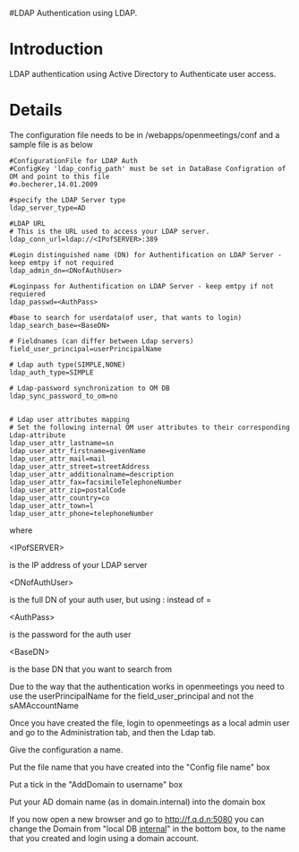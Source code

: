 #LDAP Authentication using LDAP.

# Introduction #

LDAP authentication using Active Directory to Authenticate user access.


# Details #


The configuration file needs to be in /webapps/openmeetings/conf and a sample file is as below

```
#ConfigurationFile for LDAP Auth
#ConfigKey 'ldap_config_path' must be set in DataBase Configration of OM and point to this file
#o.becherer,14.01.2009

#specify the LDAP Server type
ldap_server_type=AD

#LDAP URL
# This is the URL used to access your LDAP server.
ldap_conn_url=ldap://<IPofSERVER>:389

#Login distinguished name (DN) for Authentification on LDAP Server - keep emtpy if not required
ldap_admin_dn=<DNofAuthUser>

#Loginpass for Authentification on LDAP Server - keep emtpy if not requiered
ldap_passwd=<AuthPass>

#base to search for userdata(of user, that wants to login)
ldap_search_base=<BaseDN>

# Fieldnames (can differ between Ldap servers)
field_user_principal=userPrincipalName

# Ldap auth type(SIMPLE,NONE)
ldap_auth_type=SIMPLE

# Ldap-password synchronization to OM DB
ldap_sync_password_to_om=no


# Ldap user attributes mapping
# Set the following internal OM user attributes to their corresponding Ldap-attribute
ldap_user_attr_lastname=sn
ldap_user_attr_firstname=givenName
ldap_user_attr_mail=mail
ldap_user_attr_street=streetAddress
ldap_user_attr_additionalname=description
ldap_user_attr_fax=facsimileTelephoneNumber
ldap_user_attr_zip=postalCode
ldap_user_attr_country=co
ldap_user_attr_town=l
ldap_user_attr_phone=telephoneNumber
```

where


&lt;IPofSERVER&gt;

 is the IP address of your LDAP server


&lt;DNofAuthUser&gt;

 is the full DN of your auth user, but using : instead of =


&lt;AuthPass&gt;

 is the password for the auth user


&lt;BaseDN&gt;

 is the base DN that you want to search from

Due to the way that the authentication works in openmeetings you need to use the userPrincipalName for the field\_user\_principal and not the sAMAccountName

Once you have created the file, login to openmeetings as a local admin user and go to the Administration tab, and then the Ldap tab.

Give the configuration a name.

Put the file name that you have created into the "Config file name" box

Put a tick in the "AddDomain to username" box

Put your AD domain name (as in domain.internal) into the domain box

If you now open a new browser and go to http://f.q.d.n:5080 you can change the Domain from "local DB [internal](internal.md)" in the bottom box, to the name that you created and login using a domain account.